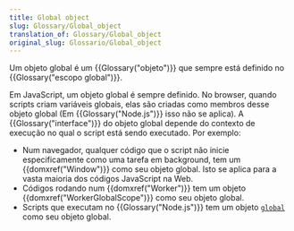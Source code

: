 ```yaml
---
title: Global object
slug: Glossary/Global_object
translation_of: Glossary/Global_object
original_slug: Glossario/Global_object
---
```

<p>Um objeto global é um {{Glossary("objeto")}} que sempre está definido no {{Glossary("escopo global")}}.</p>

<p>Em JavaScript, um objeto global é sempre definido. No browser, quando scripts criam variáveis globais, elas são criadas como membros desse objeto global (Em {{Glossary("Node.js")}} isso não se aplica). A {{Glossary("interface")}} do objeto global depende do contexto de execução no qual o script está sendo executado. Por exemplo:</p>

<ul>
 <li>Num navegador, qualquer código que o script não inicie especificamente como uma tarefa em background, tem um {{domxref("Window")}} como seu objeto global. Isto se aplica para a vasta maioria dos códigos JavaScript na Web.</li>
 <li>Códigos rodando num {{domxref("Worker")}} tem um objeto {{domxref("WorkerGlobalScope")}} como seu objeto global.</li>
 <li>Scripts que executam no {{Glossary("Node.js")}} tem um objeto <code><a href="https://nodejs.org/api/globals.html#globals_global">global</a></code> como seu objeto global.</li>
</ul>
